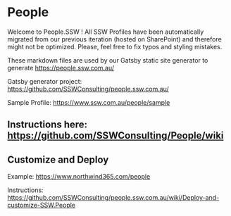 # People

Welcome to People.SSW !
All SSW Profiles have been automatically migrated from our previous iteration (hosted on SharePoint) and therefore might not be optimized. Please, feel free to fix typos and styling mistakes.

These markdown files are used by our Gatsby static site generator to generate https://people.ssw.com.au/

Gatsby generator project: https://github.com/SSWConsulting/people.ssw.com.au/

Sample Profile: https://www.ssw.com.au/people/sample

## Instructions here: https://github.com/SSWConsulting/People/wiki

## Customize and Deploy
Example: https://www.northwind365.com/people

Instructions: https://github.com/SSWConsulting/people.ssw.com.au/wiki/Deploy-and-customize-SSW.People
